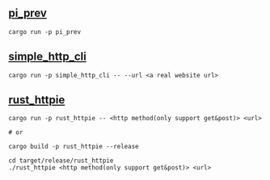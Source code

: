 ## [pi_prev](https://github.com/AmbitionsXXXV/rust_practice/blob/main/pi_prev/src/main.rs)

```shell
cargo run -p pi_prev
```

## [simple_http_cli](https://github.com/AmbitionsXXXV/rust_practice/blob/main/simple_http_cli/src/main.rs)

```shell
cargo run -p simple_http_cli -- --url <a real website url>
```

## [rust_httpie](https://github.com/AmbitionsXXXV/rust_practice/tree/main/rust_httpie)

```shell
cargo run -p rust_httpie -- <http method(only support get&post)> <url>

# or

cargo build -p rust_httpie --release

cd target/release/rust_httpie
./rust_httpie <http method(only support get&post)> <url>
```
